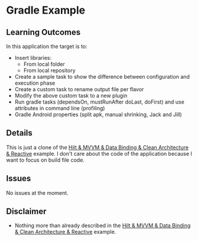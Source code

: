 # Gradle Example

## Learning Outcomes
In this application the target is to:
- Insert libraries:
  - From local folder
  - From local repository
- Create a sample task to show the difference between configuration and execution phase
- Create a custom task to rename output file per flavor
- Modify the above custom task to a new plugin
- Run gradle tasks (dependsOn, mustRunAfter doLast, doFirst) and use attributes in command line (profiling)
- Gradle Android properties (split apk, manual shrinking, Jack and Jill)

## Details
This is just a clone of the [Hilt & MVVM & Data Binding & Clean Architecture & Reactive](Hilt_Example) example. I don't care about the code of the application because I want to focus on build file code.

## Issues
No issues at the moment.

## Disclaimer
- Nothing more than already described in the [Hilt & MVVM & Data Binding & Clean Architecture & Reactive](Hilt_Example) example.
